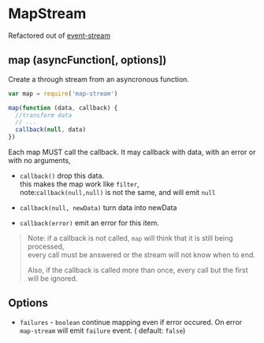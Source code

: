 # MapStream

Refactored out of [event-stream](https://github.com/dominictarr/event-stream)

## map (asyncFunction[, options])

Create a through stream from an asyncronous function.

``` js
var map = require('map-stream')

map(function (data, callback) {
  //transform data
  // ...
  callback(null, data)
})

```

Each map MUST call the callback. It may callback with data, with an error or with no arguments,

* `callback()` drop this data.  
  this makes the map work like `filter`,  
  note:`callback(null,null)` is not the same, and will emit `null`

* `callback(null, newData)` turn data into newData

* `callback(error)` emit an error for this item.

> Note: if a callback is not called, `map` will think that it is still being processed,   
> every call must be answered or the stream will not know when to end.
>
>Also, if the callback is called more than once, every call but the first will be ignored.

## Options

* `failures` - `boolean` continue mapping even if error occured. On error `map-stream` will emit `failure` event. (
  default: `false`)
